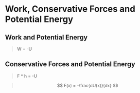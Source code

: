 # Work, Conservative Forces and Potential Energy

## Work and Potential Energy

>W = -U

## Conservative Forces and Potential Energy 

>F * h = -U

> $$
> F(x) = -\frac{dU(x)}{dx}
> $$